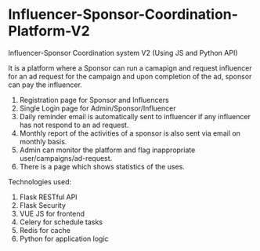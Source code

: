 # Influencer-Sponsor-Coordination-Platform-V2
Influencer-Sponsor Coordination system V2 (Using JS and Python API)

It is a platform where a Sponsor can run a camapign and request influencer for an ad request for the campaign and upon completion of the ad, sponsor can pay the influencer. 

1. Registration page for Sponsor and Influencers
2. Single Login page for Admin/Sponsor/Influencer
3. Daily reminder email is automatically sent to influencer if any influencer has not respond to an ad request.
4. Monthly report of the activities of a sponsor is also sent via email on monthly basis.
5. Admin can monitor the platform and flag inappropriate user/campaigns/ad-request.
6. There is a page which shows statistics of the uses.

Technologies used:
1. Flask RESTful API
2. Flask Security
3. VUE JS for frontend
4. Celery for schedule tasks
5. Redis for cache
6. Python for application logic
